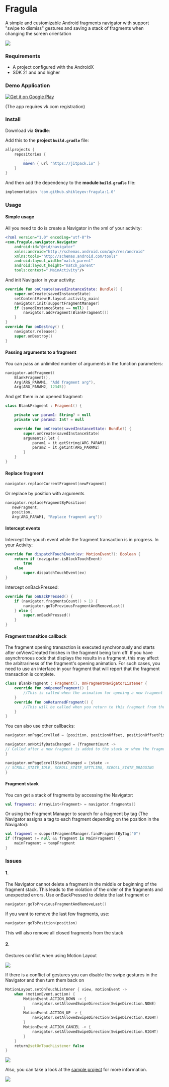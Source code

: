 # Fragula
A simple and customizable Android fragments navigator with support "swipe to dismiss" gestures and saving a stack of fragments when changing the screen orientation

![](20200301_131107.gif)

### Requirements
* A project configured with the AndroidX
* SDK 21 and and higher

### Demo Application
[![Get it on Google Play](https://play.google.com/intl/en_us/badges/images/badge_new.png)](https://play.google.com/store/apps/details?id=info.yamm.project2&hl=ru)

(The app requires vk.com registration)

### Install
Download via **Gradle**:

Add this to the **project `build.gradle`** file:
```gradle
allprojects {
    repositories {
        ...
        maven { url "https://jitpack.io" }
    }
}
```

And then add the dependency to the **module `build.gradle`** file:
```gradle
implementation 'com.github.shikleyev:fragula:1.0'
```

### Usage
#### Simple usage
All you need to do is create a Navigator in the xml of your activity:
```xml
<?xml version="1.0" encoding="utf-8"?>
<com.fragulo.navigator.Navigator
    android:id="@+id/navigator"
    xmlns:android="http://schemas.android.com/apk/res/android"
    xmlns:tools="http://schemas.android.com/tools"
    android:layout_width="match_parent"
    android:layout_height="match_parent"
    tools:context=".MainActivity"/>
```

And init Navigator in your activity:
```kotlin
override fun onCreate(savedInstanceState: Bundle?) {
    super.onCreate(savedInstanceState)
    setContentView(R.layout.activity_main)
    navigator.init(supportFragmentManager)
    if (savedInstanceState == null) {
        navigator.addFragment(BlankFragment())
    }
}
override fun onDestroy() {
    navigator.release()
    super.onDestroy()
}
```

#### Passing arguments to a fragment
You can pass an unlimited number of arguments in the function parameters:
```kotlin
navigator.addFragment(
    BlankFragment(),
    Arg(ARG_PARAM1, "Add fragment arg"),
    Arg(ARG_PARAM2, 12345))
```
And get them in an opened fragment:
```kotlin
class BlankFragment : Fragment() {

    private var param1: String? = null
    private var param2: Int? = null

    override fun onCreate(savedInstanceState: Bundle?) {
        super.onCreate(savedInstanceState)
        arguments?.let {
            param1 = it.getString(ARG_PARAM1)
            param2 = it.getInt(ARG_PARAM2)
        }
    }
}
```

#### Replace fragment
```kotlin
navigator.replaceCurrentFragment(newFragment)
```
Or replace by position with arguments
```kotlin
navigator.replaceFragmentByPosition(
   newFragment, 
   position, 
   Arg(ARG_PARAM1, "Replace fragment arg"))
```

#### Intercept events
Intercept the youch event while the fragment transaction is in progress.
In your Activity:
```kotlin
override fun dispatchTouchEvent(ev: MotionEvent?): Boolean {
    return if (navigator.isBlockTouchEvent)
        true
    else
        super.dispatchTouchEvent(ev)
}
```
Intercept onBackPressed:
```kotlin
override fun onBackPressed() {
    if (navigator.fragmentsCount() > 1) {
        navigator.goToPreviousFragmentAndRemoveLast()
    } else {
        super.onBackPressed()
    }
}
```

#### Fragment transition callback
The fragment opening transaction is executed synchronously and starts after onViewCreated finishes in the fragment being torn off. If you have asynchronous code that displays the results in a fragment, this may affect the arbitrariness of the fragment's opening animation. For such cases, you need to use an interface in your fragment that will report that the fragment transaction is complete.
```kotlin
class BlankFragment : Fragment(), OnFragmentNavigatorListener {
    override fun onOpenedFragment() {
        //This is called when the animation for opening a new fragment is complete
    }
    override fun onReturnedFragment() {
        //This will be called when you return to this fragment from the previous one
    }
}
```
You can also use other callbacks:
```kotlin
navigator.onPageScrolled = {position, positionOffset, positionOffsetPixels ->  }

navigator.onNotifyDataChanged = {fragmentCount ->  
// Called after a new fragment is added to the stack or when the fragment is removed from the stack
}

navigator.onPageScrollStateChanged = {state -> 
// SCROLL_STATE_IDLE, SCROLL_STATE_SETTLING, SCROLL_STATE_DRAGGING
}
```

#### Fragment stack
You can get a stack of fragments by accessing the Navigator:
```kotlin
val fragments: ArrayList<Fragment> = navigator.fragments()
```
Or using the Fragment Manager to search for a fragment by tag
(The Navigator assigns a tag to each fragment depending on the position in the Navigator):
```kotlin
val fragment = supportFragmentManager.findFragmentByTag("0")
if (fragment != null && fragment is MainFragment) {
    mainFragment = tempFragment
}
```


### Issues
#### 1.
The Navigator cannot delete a fragment in the middle or beginning of the fragment stack. This leads to the violation of the order of the fragments and unexpected errors. Use onBackPressed to delete the last fragment or 
```kotlin
navigator.goToPreviousFragmentAndRemoveLast()
```
If you want to remove the last few fragments, use:
```kotlin
navigator.goToPosition(position)
```
This will also remove all closed fragments from the stack
#### 2.
Gestures conflict when using Motion Layout

![](20200301_133838.gif)

If there is a conflict of gestures you can disable the swipe gestures in the Navigator and then turn them back on
```kotlin
MotionLayout.setOnTouchListener { view, motionEvent ->
    when (motionEvent.action) {
        MotionEvent.ACTION_DOWN -> {
            navigator.setAllowedSwipeDirection(SwipeDirection.NONE)
        }
        MotionEvent.ACTION_UP -> {
            navigator.setAllowedSwipeDirection(SwipeDirection.RIGHT)
        }
        MotionEvent.ACTION_CANCEL -> {
            navigator.setAllowedSwipeDirection(SwipeDirection.RIGHT)
        }
    }
    return@setOnTouchListener false
}
```
![](20200301_133937.gif)


Also, you can take a look at the [sample project](https://github.com/shikleyev/fragula/tree/master/app) for more information.

![](20200301_131439.gif)


